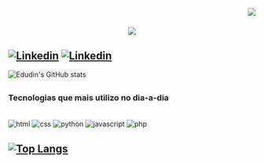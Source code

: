 <img align="right" src="https://visitor-badge.laobi.icu/badge?page_id=Edu" />

<h1 align="center">
    <img src="https://readme-typing-svg.herokuapp.com/?font=Righteous&size=35&center=true&vCenter=true&width=500&height=70&duration=4000&lines=Salve+Galera!+✌️;+Meu+nome+é+Eduardo+Moraes!;" />
</h1>



## [![Linkedin](https://img.shields.io/badge/LinkedIn-0077B5?style=for-the-badge&logo=linkedin&logoColor=white)](www.linkedin.com/in/eduardo-cruz-de-moraes-75781a235)  [![Linkedin](https://img.shields.io/badge/Gmail-D14836?style=for-the-badge&logo=gmail&logoColor=white)](mailto:edudin007@gmail.com)


![Edudin's GitHub stats](https://github-readme-stats.vercel.app/api?username=Edudin&hide=contribs,prs&show_icons=true&theme=radical)

##

### Tecnologias que mais utilizo no dia-a-dia

<div style="display: inline_block"><br/>
    <img align="center" alt="html" src="https://img.shields.io/badge/HTML5-E34F26?style=for-the-badge&logo=html5&logoColor=white" />
    <img align="center" alt="css" src="https://img.shields.io/badge/CSS3-1572B6?style=for-the-badge&logo=css3&logoColor=white" />
    <img align="center" alt="python" src="https://img.shields.io/badge/Python-14354C?style=for-the-badge&logo=python&logoColor=white" />
    <img align="center" alt="javascript" src="https://img.shields.io/badge/JavaScript-323330?style=for-the-badge&logo=javascript&logoColor=F7DF1E" />
    <img align="center" alt="php" src="https://img.shields.io/badge/PHP-777BB4?style=for-the-badge&logo=php&logoColor=white" />
</div>

## [![Top Langs](https://github-readme-stats.vercel.app/api/top-langs/?username=Edudin)](https://github.com/Edudin/github-readme-stats)

